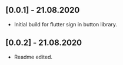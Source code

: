 ## [0.0.1] - 21.08.2020

* Initial build for flutter sign in button library.

## [0.0.2] - 21.08.2020

* Readme edited.
